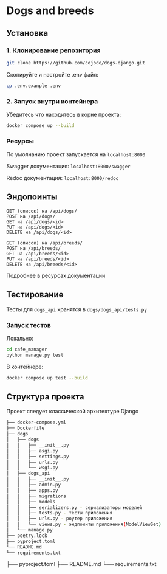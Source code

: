 # Dogs and breeds

## Установка

### 1. Клонирование репозитория

```sh
git clone https://github.com/cojode/dogs-django.git
```

Скопируйте и настройте .env файл:

```sh
cp .env.exanple .env
```

### 2. Запуск внутри контейнера

Убедитесь что находитесь в корне проекта:

```sh
docker compose up --build
```

### Ресурсы

По умолчанию проект запускается на ```localhost:8000```

Swagger документация: ```localhost:8000/swagger```

Redoc документация: ```localhost:8000/redoc```

## Эндопоинты
```
GET (список) на /api/dogs/
POST на /api/dogs/
GET на /api/dogs/<id>
PUT на /api/dogs/<id>
DELETE на /api/dogs/<id>

GET (список) на /api/breeds/
POST на /api/breeds/
GET на /api/breeds/<id>
PUT на /api/breeds/<id>
DELETE на /api/breeds/<id>
```
Подробнее в ресурсах документации

## Тестирование

Тесты для ```dogs_api``` хранятся в ```dogs/dogs_api/tests.py```

### Запуск тестов

Локально:

```sh
cd cafe_manager
python manage.py test
```

В контейнере:

```sh
docker compose up test --build
```

## Структура проекта
Проект следует классической архитектуре Django
```sh
├── docker-compose.yml
├── Dockerfile
├── dogs
│   ├── dogs
│   │   ├── __init__.py
│   │   ├── asgi.py
│   │   ├── settings.py
│   │   ├── urls.py
│   │   └── wsgi.py
│   ├── dogs_api
│   │   ├── __init__.py
│   │   ├── admin.py
│   │   ├── apps.py
│   │   ├── migrations
│   │   ├── models
│   │   ├── serializers.py - сериализаторы моделей
│   │   ├── tests.py - тесты приложения
│   │   ├── urls.py - роутер приложения
│   │   └── views.py - эндпоинты приложения(ModelViewSet)
│   └── manage.py
├── poetry.lock
├── pyproject.toml
└── README.md
└── requirements.txt
```
├── pyproject.toml
├── README.md
└── requirements.txt
```
